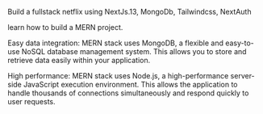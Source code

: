 Build a fullstack netflix using NextJs.13, MongoDb, Tailwindcss, NextAuth

learn how to build a MERN project.

Easy data integration: MERN stack uses MongoDB, a flexible and easy-to-use NoSQL database management system. This allows you to store and retrieve data easily within your application.

High performance: MERN stack uses Node.js, a high-performance server-side JavaScript execution environment. This allows the application to handle thousands of connections simultaneously and respond quickly to user requests.